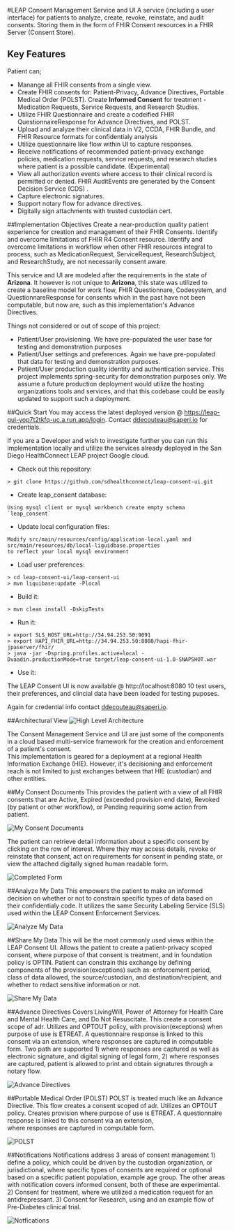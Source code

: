 #LEAP Consent Management Service and UI
A service (including a user interface) for patients to analyze, create, revoke, reinstate, and audit consents.  Storing them 
in the form of FHIR Consent resources in a FHIR Server (Consent Store).

## Key Features
Patient can;
- Manange all FHIR consents from a single view.
- Create FHIR consents for: Patient-Privacy, Advance Directives, Portable Medical Order (POLST). 
Create **Informed Consent** for treatment - Medication Requests, Service Requests, and Research Studies.
- Utilize FHIR Questionnaire and create a codeified FHIR QuestionnaireResponse for Advance Directives, and POLST.
- Upload and analyze their clinical data in V2, CCDA, FHIR Bundle, and FHIR Resource formats for confidentialy analysis
- Utilize questionnaire like flow within UI to capture responses.
- Receive notifications of recommended patient-privacy exchange policies, medication requests, service requests, 
and research studies where patient is a possible candidate. (Experimental)
- View all authorization events where access to their clinical record is permitted or denied.  FHIR AuditEvents are generated by the Consent 
Decision Service (CDS) .  
- Capture electronic signatures.
- Support notary flow for advance directives.
- Digitally sign attachments with trusted custodian cert.

##Implementation Objectives
Create a near-production quality patient experience for creation and management of their FHIR Consents.  Identify and overcome limitations 
of FHIR R4 Consent resource.  Identify and overcome limitations in workflow when other FHIR resources integral to process, such as 
MedicationRequest, ServiceRequest, ResearchSubject, and ResearchStudy, are not necessarily consent aware.  

This service and UI are modeled after the requirements in the state of **Arizona**.  It however is not unique to 
**Arizona**, this state was utilized to create a baseline model for work flow, FHIR Questionnare, Codesystem, and 
QuestionnareResponse for consents which in the past have not been computable, but now are, such as this implementation's
Advance Directives. 

Things not considered or out of scope of this project:
- Patient/User provisioning.  We have pre-populated the user base for testing and demonstration purposes
- Patient/User settings and preferences.  Again we have pre-populated that data for testing and demonstration purposes.
- Patient/User production quality identity and authentication service.  This project implements spring-security for demonstration purposes
 only. We assume a future production deployment would utilize the hosting organizations tools and services, 
 and that this codebase could be easily updated to support such a deployment.

##Quick Start
You may access the latest deployed version @ https://leap-gui-yop7t2tkfq-uc.a.run.app/login.
Contact ddecouteau@saperi.io for credentials. 

If you are a Developer and wish to investigate further you can run this implementation locally and utilize the services already deployed 
in the San Diego HealthConnect LEAP project Google cloud.
- Check out this repository:
```
> git clone https://github.com/sdhealthconnect/leap-consent-ui.git
```
- Create leap_consent database:
```
Using mysql client or mysql workbench create empty schema `leap_consent`
```
- Update local configuration files:
```
Modify src/main/resources/config/application-local.yaml and src/main/resources/db/local-liguidbase.properties
to reflect your local mysql environment
```
- Load user preferences:
```
> cd leap-consent-ui/leap-consent-ui
> mvn liquibase:update -Plocal
```
- Build it:
```
> mvn clean install -DskipTests
```
- Run it:
```
> export SLS_HOST_URL=http://34.94.253.50:9091
> export HAPI_FHIR_URL=http://34.94.253.50:8080/hapi-fhir-jpaserver/fhir/
> java -jar -Dspring.profiles.active=local -Dvaadin.productionMode=true target/leap-consent-ui-1.0-SNAPSHOT.war
```
- Use it:

The LEAP Consent UI is now available @ http://localhost:8080 10 test users, their preferences, and 
clincial data have been loaded for testing puposes.  

Again for credential info contact ddecouteau@saperi.io. 


##Architectural View
![High Level Architecture](docs/assets/high-level-architecture.png?raw=true)

The Consent Management Service and UI are just some of the components in a cloud based multi-service framework for the creation and enforcement of a patient's consent.  
This implementation is geared for a deployment at a regional Health Information Exchange (HIE).  However, it's decisioning and enforcement reach is 
not limited to just exchanges between that HIE (custodian) and other entities.

##My Consent Documents
This provides the patient with a view of all FHIR consents that are Active, Expired (exceeded provision end date), Revoked (by patient or other workflow), or Pending requiring some 
action from patient.

![My Consent Documents](docs/assets/MyConsentDocuments.png?raw=true)

The patient can retrieve detail information about a specific consent by clicking on the row of interest.  Where they may access details, 
revoke or reinstate that consent, act on requirements for consent in pending state, or view the attached digitally signed human readable form.

![Completed Form](docs/assets/completePOLST.png?raw=true)

##Analyze My Data
This empowers the patient to make an informed decision on whether or not to constrain specific types of data based
on their confidentialy code.  It utilizes the same Security Labeling Service (SLS) used within the LEAP Consent Enforcement 
Services.

![Analyze My Data](docs/assets/AnalyzeMyData.png?raw=true)

##Share My Data
This will be the most commonly used views within the LEAP Consent UI.  Allows the patient to create a patient-privacy scoped 
consent, where purpose of that consent is treatment, and in foundation policy is OPTIN.  Patient can constrain this exchange
by defining components of the provision(exceptions) such as: enforcement period, class of data allowed, the source/custodian, and 
destination/recipient, and whether to redact sensitive information or not.
  
![Share My Data](docs/assets/ShareMyData.png?raw=true)

##Advance Directives
Covers LivingWill, Power of Attorney for Health Care and Mental Health Care, and Do Not Resuscitate.  This create a consent scope 
of adr.  Utilizes and OPTOUT policy, with provision(exceptions) when purpose of use is ETREAT. A questionnaire response is linked
to this consent via an extension, where responses are captured in computable form.  Two path are supported 1) where responses
are captured as well as electronic signature, and digital signing of legal form, 2) where responses are captured, patient is
allowed to print and obtain signatures through a notary flow.  

![Advance Directives](docs/assets/AdvanceDirectives.png?raw=true)

##Portable Medical Order (POLST)
POLST is treated much like an Advance Directive.  This flow creates a consent scoped of adr.  Utilizes an OPTOUT policy.  Creates
provision where purpose of use is ETREAT.  A questionnaire response is linked to this consent via an extension,  
where responses are captured in computable form.

![POLST](docs/assets/POLST.png?raw=true)

##Notifications
Notifications address 3 areas of consent management 1) define a policy, which could be driven by the custodian organization,
or jurisdictional, where specific types of consents are required or optional based on a specific patient 
population, example age group. The other areas with notification covers informed consent, both of these are experimental.  2) Consent for treatment, where we 
utilized a medication request for an antidrepressant.  3) Consent for Research, using and an example flow of Pre-Diabetes 
clinical trial.

![Notfications](docs/assets/Notifications.png?raw=true)

